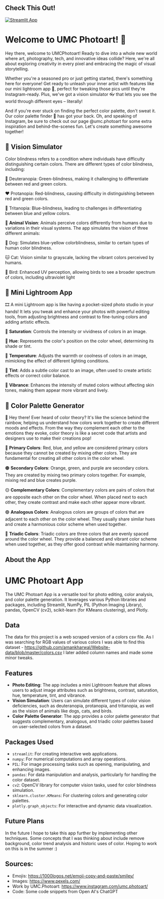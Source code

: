 ## Check This Out!
[![Streamlit App](https://static.streamlit.io/badges/streamlit_badge_black_white.svg)](https://umc-photoart.streamlit.app/)

# Welcome to UMC Photoart! 🎨

Hey there, welcome to UMCPhotoart! Ready to dive into a whole new world where art, photography, tech, and innovative ideas collide? Here, we're all about exploring creativity in every pixel and embracing the magic of visual storytelling.

Whether you're a seasoned pro or just getting started, there's something here for everyone! Get ready to unleash your inner artist with features like our mini lightroom app 📸, perfect for tweaking those pics until they're Instagram-ready. Plus, we've got a vision simulator 👓 that lets you see the world through different eyes – literally!

And if you're ever stuck on finding the perfect color palette, don't sweat it. Our color palette finder 🎨 has got your back. Oh, and speaking of Instagram, be sure to check out our page @umc.photoart for some extra inspiration and behind-the-scenes fun. Let's create something awesome together!

## 🦄 Vision Simulator

Color blindness refers to a condition where individuals have difficulty distinguishing certain colors. There are different types of color blindness, including:

💚 Deuteranopia: Green-blindness, making it challenging to differentiate between red and green colors.

❤️ Protanopia: Red-blindness, causing difficulty in distinguishing between red and green colors.

💙 Tritanopia: Blue-blindness, leading to challenges in differentiating between blue and yellow colors.

🦋 **Animal Vision**: Animals perceive colors differently from humans due to variations in their visual systems. The app simulates the vision of three different animals:

🐶 Dog: Simulates blue-yellow colorblindness, similar to certain types of human color blindness.

🐱 Cat: Vision similar to grayscale, lacking the vibrant colors perceived by humans.

🦜 Bird: Enhanced UV perception, allowing birds to see a broader spectrum of colors, including ultraviolet light

## 📸 Mini Lightroom App

🎞 A mini Lightroom app is like having a pocket-sized photo studio in your hands! It lets you tweak and enhance your photos with powerful editing tools, from adjusting brightness and contrast to fine-tuning colors and adding artistic effects.

📕 **Saturation**: Controls the intensity or vividness of colors in an image.

📔 **Hue**: Represents the color's position on the color wheel, determining its shade or tint.

📘 **Temperature**: Adjusts the warmth or coolness of colors in an image, mimicking the effect of different lighting conditions.

📗 **Tint**: Adds a subtle color cast to an image, often used to create artistic effects or correct color balance.

📙 **Vibrance**: Enhances the intensity of muted colors without affecting skin tones, making them appear more vibrant and lively.

## 🌈 Color Palette Generator

🍭 Hey there! Ever heard of color theory? It's like the science behind the rainbow, helping us understand how colors work together to create different moods and effects. From the way they complement each other to the emotions they evoke, color theory is like a secret code that artists and designers use to make their creations pop!

🔴 **Primary Colors**: Red, blue, and yellow are considered primary colors because they cannot be created by mixing other colors. They are fundamental for creating all other colors in the color wheel.

🟠 **Secondary Colors**: Orange, green, and purple are secondary colors. They are created by mixing two primary colors together. For example, mixing red and blue creates purple.

🟡 **Complementary Colors**: Complementary colors are pairs of colors that are opposite each other on the color wheel. When placed next to each other, they create contrast and make each other appear more vibrant.

🟢 **Analogous Colors**: Analogous colors are groups of colors that are adjacent to each other on the color wheel. They usually share similar hues and create a harmonious color scheme when used together.

🔵 **Triadic Colors**: Triadic colors are three colors that are evenly spaced around the color wheel. They provide a balanced and vibrant color scheme when used together, as they offer good contrast while maintaining harmony.



## About the App
# UMC Photoart App

The UMC Photoart App is a versatile tool for photo editing, color analysis, and color palette generation. It leverages various Python libraries and packages, including Streamlit, NumPy, PIL (Python Imaging Library), pandas, OpenCV (cv2), scikit-learn (for KMeans clustering), and Plotly.

## Data
The data for this project is a web scraped version of a colors csv file. As I was searching for RGB values of various colors I was able to find this dataset - https://github.com/amankharwal/Website-data/blob/master/colors.csv
I later added column names and made some minor tweaks.


## Features
- **Photo Editing**: The app includes a mini Lightroom feature that allows users to adjust image attributes such as brightness, contrast, saturation, hue, temperature, tint, and vibrance.
- **Vision Simulation**: Users can simulate different types of color vision deficiencies, such as deuteranopia, protanopia, and tritanopia, as well as the vision of animals like dogs, cats, and birds.
- **Color Palette Generator**: The app provides a color palette generator that suggests complementary, analogous, and triadic color palettes based on user-selected colors from a dataset.

## Packages Used
- `streamlit`: For creating interactive web applications.
- `numpy`: For numerical computations and array operations.
- `PIL`: For image processing tasks such as opening, manipulating, and enhancing images.
- `pandas`: For data manipulation and analysis, particularly for handling the color dataset.
- `cv2`: OpenCV library for computer vision tasks, used for color blindness simulation.
- `sklearn.cluster.KMeans`: For clustering colors and generating color palettes.
- `plotly.graph_objects`: For interactive and dynamic data visualization.


## Future Plans
In the future I hope to take this app further by implementing other techniques. Some concepts that I was thinking about include remove background, color trend analysis and historic uses of color. Hoping to work on this is in the summer :) 



## Sources:
- Emojis: https://1000logos.net/emoji-copy-and-paste/smiley/
- Images: https://www.pexels.com/
- Work by UMC.Photoart: https://www.instagram.com/umc.photoart/
- Code: Some code snippets from Open AI's ChatGPT